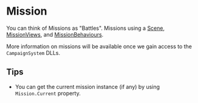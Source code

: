 # Mission

You can think of Missions as "Battles". Missions using a [Scene](scene.md), [MissionViews](missionview.md), and [MissionBehaviours](missionbehaviour.md).

More information on missions will be available once we gain access to the `CampaignSystem` DLLs.

## Tips

* You can get the current mission instance \(if any\) by using `Mission.Current` property.

